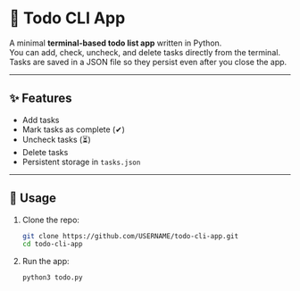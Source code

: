 # 📝 Todo CLI App

A minimal **terminal-based todo list app** written in Python.  
You can add, check, uncheck, and delete tasks directly from the terminal.  
Tasks are saved in a JSON file so they persist even after you close the app.

---

## ✨ Features
- Add tasks
- Mark tasks as complete (✔)
- Uncheck tasks (⏳)
- Delete tasks
- Persistent storage in `tasks.json`

---

## 🚀 Usage

1. Clone the repo:
   ```bash
   git clone https://github.com/USERNAME/todo-cli-app.git
   cd todo-cli-app
   ```
2. Run the app:
   ```bash
   python3 todo.py
   ```
